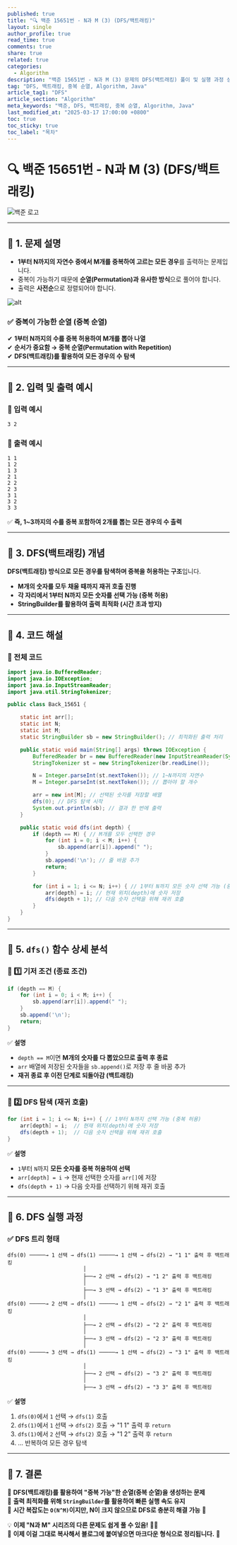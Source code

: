 ```yaml
---
published: true
title: "🔍 백준 15651번 - N과 M (3) (DFS/백트래킹)"
layout: single
author_profile: true
read_time: true
comments: true
share: true
related: true
categories:
  - Algorithm
description: "백준 15651번 - N과 M (3) 문제의 DFS(백트래킹) 풀이 및 실행 과정 상세 분석"
tag: "DFS, 백트래킹, 중복 순열, Algorithm, Java"
article_tag1: "DFS"
article_section: "Algorithm"
meta_keywords: "백준, DFS, 백트래킹, 중복 순열, Algorithm, Java"
last_modified_at: "2025-03-17 17:00:00 +0800"
toc: true
toc_sticky: true
toc_label: "목차"
---
```


# **🔍 백준 15651번 - N과 M (3) (DFS/백트래킹)**

![백준 로고](https://d2gd6pc034wcta.cloudfront.net/images/logo@2x.png)

---

## **📌 1. 문제 설명**

- **1부터 N까지의 자연수 중에서 M개를 중복하여 고르는 모든 경우**를 출력하는 문제입니다.
- 중복이 가능하기 때문에 **순열(Permutation)과 유사한 방식**으로 풀어야 합니다.
- 출력은 **사전순**으로 정렬되어야 합니다.

![alt](/assets/images/post/Algorithm/15651.png)

### ✅ **중복이 가능한 순열 (중복 순열)**

✔ **1부터 N까지의 수를 중복 허용하여 M개를 뽑아 나열**  
✔ **순서가 중요함 → 중복 순열(Permutation with Repetition)**  
✔ **DFS(백트래킹)를 활용하여 모든 경우의 수 탐색**

---

## **📌 2. 입력 및 출력 예시**

### **🔹 입력 예시**

```
3 2
```

### **🔹 출력 예시**

```
1 1
1 2
1 3
2 1
2 2
2 3
3 1
3 2
3 3
```

✅ **즉, 1~3까지의 수를 중복 포함하여 2개를 뽑는 모든 경우의 수 출력**

---

## **📌 3. DFS(백트래킹) 개념**

**DFS(백트래킹) 방식으로 모든 경우를 탐색하며 중복을 허용하는 구조**입니다.

- **M개의 숫자를 모두 채울 때까지 재귀 호출 진행**
- **각 자리에서 1부터 N까지 모든 숫자를 선택 가능 (중복 허용)**
- **StringBuilder를 활용하여 출력 최적화 (시간 초과 방지)**

---

## **📌 4. 코드 해설**

### **🔹 전체 코드**

```java
import java.io.BufferedReader;
import java.io.IOException;
import java.io.InputStreamReader;
import java.util.StringTokenizer;

public class Back_15651 {

    static int arr[];
    static int N;
    static int M;
    static StringBuilder sb = new StringBuilder(); // 최적화된 출력 처리

    public static void main(String[] args) throws IOException {
        BufferedReader br = new BufferedReader(new InputStreamReader(System.in));
        StringTokenizer st = new StringTokenizer(br.readLine());

        N = Integer.parseInt(st.nextToken()); // 1~N까지의 자연수
        M = Integer.parseInt(st.nextToken()); // 뽑아야 할 개수

        arr = new int[M]; // 선택된 숫자를 저장할 배열
        dfs(0); // DFS 탐색 시작
        System.out.println(sb); // 결과 한 번에 출력
    }

    public static void dfs(int depth) {
        if (depth == M) { // M개를 모두 선택한 경우
            for (int i = 0; i < M; i++) {
                sb.append(arr[i]).append(" ");
            }
            sb.append('\n'); // 줄 바꿈 추가
            return;
        }

        for (int i = 1; i <= N; i++) { // 1부터 N까지 모든 숫자 선택 가능 (중복 O)
            arr[depth] = i; // 현재 위치(depth)에 숫자 저장
            dfs(depth + 1); // 다음 숫자 선택을 위해 재귀 호출
        }
    }
}
```

---

## **📌 5. `dfs()` 함수 상세 분석**

### **🔹 1️⃣ 기저 조건 (종료 조건)**

```java
if (depth == M) {
    for (int i = 0; i < M; i++) {
        sb.append(arr[i]).append(" ");
    }
    sb.append('\n');
    return;
}
```

✅ **설명**

- `depth == M`이면 **M개의 숫자를 다 뽑았으므로 출력 후 종료**
- `arr` 배열에 저장된 숫자들을 `sb.append()`로 저장 후 줄 바꿈 추가
- **재귀 종료 후 이전 단계로 되돌아감 (백트래킹)**

---

### **🔹 2️⃣ DFS 탐색 (재귀 호출)**

```java
for (int i = 1; i <= N; i++) { // 1부터 N까지 선택 가능 (중복 허용)
    arr[depth] = i;  // 현재 위치(depth)에 숫자 저장
    dfs(depth + 1);  // 다음 숫자 선택을 위해 재귀 호출
}
```

✅ **설명**

- `1`부터 `N`까지 **모든 숫자를 중복 허용하여 선택**
- `arr[depth] = i` → 현재 선택한 숫자를 `arr[]`에 저장
- `dfs(depth + 1)` → 다음 숫자를 선택하기 위해 재귀 호출

---

## **📌 6. DFS 실행 과정**

### ✅ **DFS 트리 형태**

```
dfs(0) ─────→ 1 선택 → dfs(1) ─────→ 1 선택 → dfs(2) → "1 1" 출력 후 백트래킹
                        │
                        ├──→ 2 선택 → dfs(2) → "1 2" 출력 후 백트래킹
                        │
                        ├──→ 3 선택 → dfs(2) → "1 3" 출력 후 백트래킹
                        │
dfs(0) ─────→ 2 선택 → dfs(1) ─────→ 1 선택 → dfs(2) → "2 1" 출력 후 백트래킹
                        │
                        ├──→ 2 선택 → dfs(2) → "2 2" 출력 후 백트래킹
                        │
                        ├──→ 3 선택 → dfs(2) → "2 3" 출력 후 백트래킹
                        │
dfs(0) ─────→ 3 선택 → dfs(1) ─────→ 1 선택 → dfs(2) → "3 1" 출력 후 백트래킹
                        │
                        ├──→ 2 선택 → dfs(2) → "3 2" 출력 후 백트래킹
                        │
                        ├──→ 3 선택 → dfs(2) → "3 3" 출력 후 백트래킹
```

✅ **설명**

1. `dfs(0)`에서 `1` 선택 → `dfs(1)` 호출
2. `dfs(1)`에서 `1` 선택 → `dfs(2)` 호출 → "1 1" 출력 후 `return`
3. `dfs(1)`에서 `2` 선택 → `dfs(2)` 호출 → "1 2" 출력 후 `return`
4. ... 반복하여 모든 경우 탐색

---

## **📌 7. 결론**

📌 **DFS(백트래킹)를 활용하여 "중복 가능"한 순열(중복 순열)을 생성하는 문제**  
📌 **출력 최적화를 위해 `StringBuilder`를 활용하여 빠른 실행 속도 유지**  
📌 **시간 복잡도는 `O(N^M)`이지만, N이 크지 않으므로 DFS로 충분히 해결 가능** 🚀

💡 **이제 "N과 M" 시리즈의 다른 문제도 쉽게 풀 수 있음!** 💪🔥  
📌 **이제 이걸 그대로 복사해서 블로그에 붙여넣으면 마크다운 형식으로 정리됩니다.** 🚀
